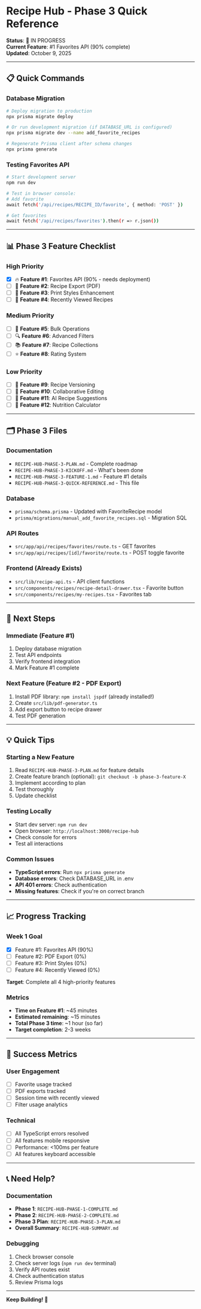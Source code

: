 # Recipe Hub - Phase 3 Quick Reference

**Status**: 🚀 IN PROGRESS  
**Current Feature**: #1 Favorites API (90% complete)  
**Updated**: October 9, 2025

---

## 📋 Quick Commands

### Database Migration
```bash
# Deploy migration to production
npx prisma migrate deploy

# Or run development migration (if DATABASE_URL is configured)
npx prisma migrate dev --name add_favorite_recipes

# Regenerate Prisma client after schema changes
npx prisma generate
```

### Testing Favorites API
```bash
# Start development server
npm run dev

# Test in browser console:
# Add favorite
await fetch('/api/recipes/RECIPE_ID/favorite', { method: 'POST' })

# Get favorites
await fetch('/api/recipes/favorites').then(r => r.json())
```

---

## 📊 Phase 3 Feature Checklist

### High Priority
- [x] 🔥 **Feature #1**: Favorites API (90% - needs deployment)
- [ ] 📄 **Feature #2**: Recipe Export (PDF)
- [ ] 🎨 **Feature #3**: Print Styles Enhancement
- [ ] 👀 **Feature #4**: Recently Viewed Recipes

### Medium Priority
- [ ] 🔧 **Feature #5**: Bulk Operations
- [ ] 🔍 **Feature #6**: Advanced Filters
- [ ] 📚 **Feature #7**: Recipe Collections
- [ ] ⭐ **Feature #8**: Rating System

### Low Priority
- [ ] 📝 **Feature #9**: Recipe Versioning
- [ ] 👥 **Feature #10**: Collaborative Editing
- [ ] 🤖 **Feature #11**: AI Recipe Suggestions
- [ ] 🥗 **Feature #12**: Nutrition Calculator

---

## 🗂️ Phase 3 Files

### Documentation
- `RECIPE-HUB-PHASE-3-PLAN.md` - Complete roadmap
- `RECIPE-HUB-PHASE-3-KICKOFF.md` - What's been done
- `RECIPE-HUB-PHASE-3-FEATURE-1.md` - Feature #1 details
- `RECIPE-HUB-PHASE-3-QUICK-REFERENCE.md` - This file

### Database
- `prisma/schema.prisma` - Updated with FavoriteRecipe model
- `prisma/migrations/manual_add_favorite_recipes.sql` - Migration SQL

### API Routes
- `src/app/api/recipes/favorites/route.ts` - GET favorites
- `src/app/api/recipes/[id]/favorite/route.ts` - POST toggle favorite

### Frontend (Already Exists)
- `src/lib/recipe-api.ts` - API client functions
- `src/components/recipes/recipe-detail-drawer.tsx` - Favorite button
- `src/components/recipes/my-recipes.tsx` - Favorites tab

---

## 🚀 Next Steps

### Immediate (Feature #1)
1. Deploy database migration
2. Test API endpoints
3. Verify frontend integration
4. Mark Feature #1 complete

### Next Feature (Feature #2 - PDF Export)
1. Install PDF library: `npm install jspdf` (already installed!)
2. Create `src/lib/pdf-generator.ts`
3. Add export button to recipe drawer
4. Test PDF generation

---

## 💡 Quick Tips

### Starting a New Feature
1. Read `RECIPE-HUB-PHASE-3-PLAN.md` for feature details
2. Create feature branch (optional): `git checkout -b phase-3-feature-X`
3. Implement according to plan
4. Test thoroughly
5. Update checklist

### Testing Locally
- Start dev server: `npm run dev`
- Open browser: `http://localhost:3000/recipe-hub`
- Check console for errors
- Test all interactions

### Common Issues
- **TypeScript errors**: Run `npx prisma generate`
- **Database errors**: Check DATABASE_URL in .env
- **API 401 errors**: Check authentication
- **Missing features**: Check if you're on correct branch

---

## 📈 Progress Tracking

### Week 1 Goal
- [x] Feature #1: Favorites API (90%)
- [ ] Feature #2: PDF Export (0%)
- [ ] Feature #3: Print Styles (0%)
- [ ] Feature #4: Recently Viewed (0%)

**Target**: Complete all 4 high-priority features

### Metrics
- **Time on Feature #1**: ~45 minutes
- **Estimated remaining**: ~15 minutes
- **Total Phase 3 time**: ~1 hour (so far)
- **Target completion**: 2-3 weeks

---

## 🎯 Success Metrics

### User Engagement
- [ ] Favorite usage tracked
- [ ] PDF exports tracked
- [ ] Session time with recently viewed
- [ ] Filter usage analytics

### Technical
- [ ] All TypeScript errors resolved
- [ ] All features mobile responsive
- [ ] Performance: <100ms per feature
- [ ] All features keyboard accessible

---

## 📞 Need Help?

### Documentation
- **Phase 1**: `RECIPE-HUB-PHASE-1-COMPLETE.md`
- **Phase 2**: `RECIPE-HUB-PHASE-2-COMPLETE.md`
- **Phase 3 Plan**: `RECIPE-HUB-PHASE-3-PLAN.md`
- **Overall Summary**: `RECIPE-HUB-SUMMARY.md`

### Debugging
1. Check browser console
2. Check server logs (`npm run dev` terminal)
3. Verify API routes exist
4. Check authentication status
5. Review Prisma logs

---

**Keep Building! 🚀**
